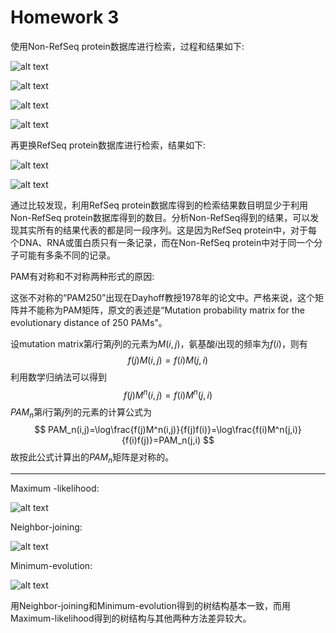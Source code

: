   <script type="text/javascript" src="http://cdn.mathjax.org/mathjax/latest/MathJax.js?config=default"></script>  

# Homework 3

使用Non-RefSeq protein数据库进行检索，过程和结果如下:

![alt text](https://github.com/qingningmengguodong/bioinfo_tsinghua/blob/master/img/homework3_fig2.png)

![alt text](https://github.com/qingningmengguodong/bioinfo_tsinghua/blob/master/img/homework3_fig5.png)

![alt text](https://github.com/qingningmengguodong/bioinfo_tsinghua/blob/master/img/homework3_fig6.png "Results in descriptions")

![alt text](https://github.com/qingningmengguodong/bioinfo_tsinghua/blob/master/img/homework3_fig7.png "Results in graphic summary")

再更换RefSeq protein数据库进行检索，结果如下:

![alt text](https://github.com/qingningmengguodong/bioinfo_tsinghua/blob/master/img/homework3_fig8.png)

![alt text](https://github.com/qingningmengguodong/bioinfo_tsinghua/blob/master/img/homework3_fig9.png)

通过比较发现，利用RefSeq protein数据库得到的检索结果数目明显少于利用Non-RefSeq protein数据库得到的数目。分析Non-RefSeq得到的结果，可以发现其实所有的结果代表的都是同一段序列。这是因为RefSeq protein中，对于每个DNA、RNA或蛋白质只有一条记录，而在Non-RefSeq protein中对于同一个分子可能有多条不同的记录。



PAM有对称和不对称两种形式的原因:

这张不对称的“PAM250”出现在Dayhoff教授1978年的论文中。严格来说，这个矩阵并不能称为PAM矩阵，原文的表述是“Mutation probability matrix for the evolutionary distance of 250 PAMs"。

设mutation matrix第$i$行第$j$列的元素为$M(i,j)$，氨基酸$i$出现的频率为$f(i)$，则有
$$
f(j)M(i,j)=f(i)M(j,i)
$$
利用数学归纳法可以得到
$$
f(j)M^n(i,j)=f(i)M^n(j,i)
$$
$PAM_{n}$第$i$行第$j$列的元素的计算公式为
$$
PAM_n(i,j)=\log\frac{f(j)M^n(i,j)}{f(j)f(i)}=\log\frac{f(i)M^n(j,i)}{f(i)f(j)}=PAM_n(j,i)
$$
故按此公式计算出的$PAM_n$矩阵是对称的。



---

Maximum -likelihood:

![alt text](https://github.com/qingningmengguodong/bioinfo_tsinghua/blob/master/img/max_likelihood.png)

Neighbor-joining:

![alt text](https://github.com/qingningmengguodong/bioinfo_tsinghua/blob/master/img/neighbourhood.png)

Minimum-evolution:

![alt text](https://github.com/qingningmengguodong/bioinfo_tsinghua/blob/master/img/minimum.png)

用Neighbor-joining和Minimum-evolution得到的树结构基本一致，而用Maximum-likelihood得到的树结构与其他两种方法差异较大。